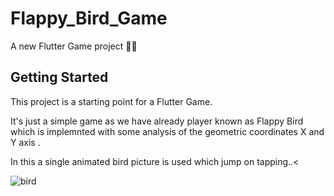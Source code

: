 # Flappy_Bird_Game

A new Flutter Game project 👨‍💻

## Getting Started

This project is a starting point for a Flutter Game.

It's just a simple game as we have already player known as Flappy Bird which is implemnted with some analysis of the geometric  coordinates X and Y axis .

In this a single animated bird picture is used which jump on tapping..<



![bird](https://user-images.githubusercontent.com/105273927/185202386-c37f53c7-2645-4f8d-8384-a6104324ccbb.png)
